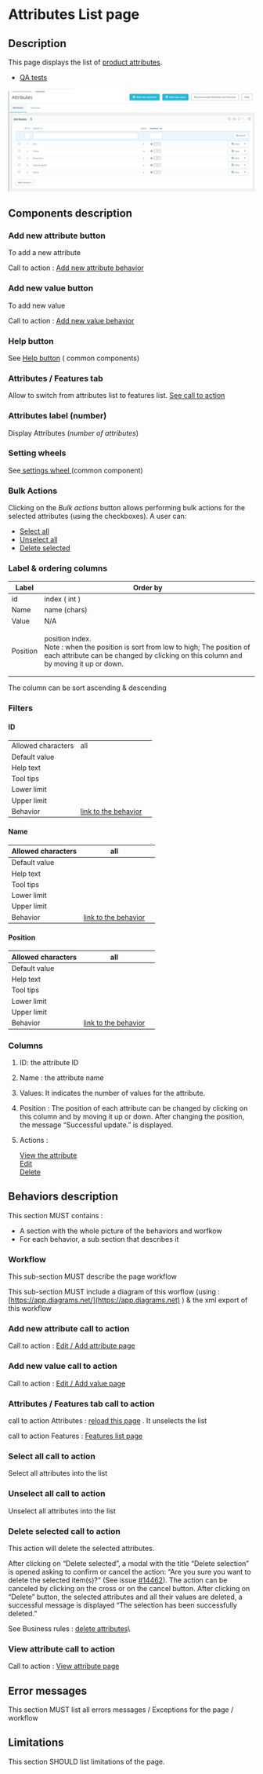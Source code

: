# Attributes List page

## Description

This page displays the list of [product attributes](../../../../../../business-rules/product-attributes.md).



* [QA tests](https://build.prestashop.com/test-scenarios/scenarios/core/functional/bo/catalog/attributes-and-features/attributes.html)

![Attributes listing](../../../../../../../.gitbook/assets/attributes-list.png)



## Components description

### Add new attribute button

To add a new attribute

Call to action : [Add new attribute behavior](page-template.md#add-new-attribute-call-to-action)

### Add new value button

To add new value

Call to action : [Add new value behavior](page-template.md#add-new-value-call-to-action)

### Help  button

See [Help button](../../../../../common-components/back-office-header/help-button.md) ( common components)&#x20;

### Attributes / Features tab

Allow to switch from attributes list to features list. [See call to action](page-template.md#attributes-features-tab-call-to-action)

### Attributes label (number)

Display Attributes (_number of attributes_)&#x20;

### Setting wheels

See[ settings wheel ](../../../../../common-components/grid-component/settings-wheel.md)(common component)

### Bulk Actions

Clicking on the _Bulk actions_ button allows performing bulk actions for the selected attributes (using the checkboxes). A user can:

* [Select all ](page-template.md#select-all-call-to-action)
* [Unselect all](page-template.md#unselect-all-call-to-action)
* [Delete selected](page-template.md#delete-selected-call-to-action)

### Label & ordering columns

| Label    | Order by                                                                                                                                                                             |
| -------- | ------------------------------------------------------------------------------------------------------------------------------------------------------------------------------------ |
| id       | index ( int )                                                                                                                                                                        |
| Name     | name (chars)                                                                                                                                                                         |
| Value    | N/A                                                                                                                                                                                  |
| Position | <p>position index. <br>Note : when the position is sort from low to high; The position of each attribute can be changed by clicking on this column and by moving it up or down. </p> |

The column can be sort ascending & descending

### Filters

#### ID

|                    |                                                                      |   |
| ------------------ | -------------------------------------------------------------------- | - |
| Allowed characters | all                                                                  |   |
| Default value      |                                                                      |   |
| Help text          |                                                                      |   |
| Tool tips          |                                                                      |   |
| Lower limit        |                                                                      |   |
| Upper limit        |                                                                      |   |
| Behavior           | [link to the behavior](page-template.md#one-component-description-1) |   |

#### Name

| Allowed characters | all                                                                  |   |
| ------------------ | -------------------------------------------------------------------- | - |
| Default value      |                                                                      |   |
| Help text          |                                                                      |   |
| Tool tips          |                                                                      |   |
| Lower limit        |                                                                      |   |
| Upper limit        |                                                                      |   |
| Behavior           | [link to the behavior](page-template.md#one-component-description-1) |   |

#### Position

| Allowed characters | all                                                                  |   |
| ------------------ | -------------------------------------------------------------------- | - |
| Default value      |                                                                      |   |
| Help text          |                                                                      |   |
| Tool tips          |                                                                      |   |
| Lower limit        |                                                                      |   |
| Upper limit        |                                                                      |   |
| Behavior           | [link to the behavior](page-template.md#one-component-description-1) |   |

### Columns

1. ID: the attribute ID&#x20;
2. Name : the attribute name
3. Values: It indicates the number of values for the attribute.
4. Position : The position of each attribute can be changed by clicking on this column and by moving it up or down. After changing the position, the message “Successful update.” is displayed.
5.  Actions :&#x20;

    [ View the attribute\
    ](page-template.md#view-call-to-action) [Edit](page-template.md#add-new-attribute-button) \
    [ Delete](page-template.md#bulk-action-delete-selected)

## Behaviors description

This section MUST contains :

* A section with the whole picture of the behaviors and worfkow
* For each behavior, a sub section that describes it

### Workflow

This sub-section MUST describe the page workflow

This sub-section MUST include a diagram of this worflow (using : [https://app.diagrams.net/](https://app.diagrams.net) ) & the xml export of this workflow

### Add new attribute call to action

Call to action : [Edit / Add attribute page](broken-reference)

### Add new value call to action

Call to action : [Edit / Add value page](edit-add-new-value.md)

### Attributes / Features tab call to action

call to action Attributes : [reload this page](page-template.md) . It unselects the list

call to action Features : [Features list page](../features/features-list-page.md) &#x20;

### Select all call to action

Select all attributes into the list

### Unselect all call to action

Unselect all attributes into the list

### Delete selected call to action

This action will delete the selected attributes.&#x20;

After clicking on “Delete selected”, a modal with the title “Delete selection” is opened asking to confirm or cancel the action: “Are you sure you want to delete the selected item(s)?” (See issue [#14462](https://github.com/PrestaShop/PrestaShop/issues/14462)). The action can be canceled by clicking on the cross or on the cancel button. After clicking on “Delete” button, the selected attributes and all their values are deleted, a successful message is displayed “The selection has been successfully deleted.”

See Business rules : [delete attributes](../../../../../../business-rules/product-attributes.md#delete-attributes-business-rule)\


### View attribute call to action

Call to action : [View attribute page](view-attrribute-page.md)





## Error messages

This section MUST list all errors messages / Exceptions for the page / workflow

## Limitations

This section SHOULD list limitations of the page.
